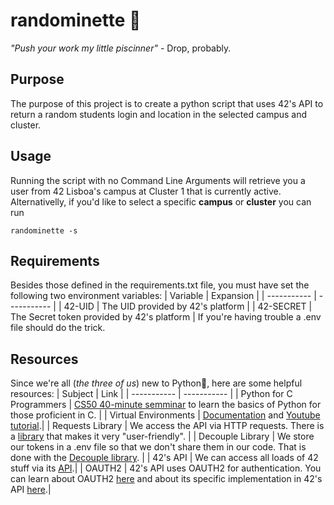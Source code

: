 # randominette :electric_plug:
*"Push your work my little piscinner"* - Drop, probably.
## Purpose
The purpose of this project is to create a python script that uses 42's API to return a random students login and location in the selected campus and cluster.

## Usage
Running the script with no Command Line Arguments will retrieve you a user from 42 Lisboa's campus at Cluster 1 that is currently active. Alternativelly, if you'd like to select a specific **campus** or **cluster** you can run
```
randominette -s
```
## Requirements
Besides those defined in the requirements.txt file, you must have set the following two environment variables:
| Variable | Expansion |
| ----------- | ----------- |
| 42-UID | The UID provided by 42's platform |
| 42-SECRET | The Secret token provided by 42's platform |
If you're having trouble a .env file should do the trick.

## Resources
Since we're all (*the three of us*) new to Python🐍, here are some helpful resources:
| Subject | Link |
| ----------- | ----------- |
| Python for C Programmers | [CS50 40-minute semminar](https://www.youtube.com/watch?v=Q98L3yaNEao&ab_channel=CS50) to learn the basics of Python for those proficient in C. |
| Virtual Environments | [Documentation](https://docs.python.org/3/library/venv.html#:~:text=A%20virtual%20environment%20is%20a,part%20of%20your%20operating%20system.) and [Youtube tutorial](https://youtu.be/N5vscPTWKOk).|
| Requests Library | We access the API via HTTP requests. There is a [library](https://docs.python-requests.org/en/latest/) that makes it very "user-friendly". |
| Decouple Library | We store our tokens in a .env file so that we don't share them in our code. That is done with the [Decouple library](https://pypi.org/project/python-decouple/). |
| 42's API | We can access all loads of 42 stuff via its [API](https://api.intra.42.fr/apidoc).|
| OAUTH2 | 42's API uses OAUTH2 for authentication. You can learn about OAUTH2 [here](https://www.digitalocean.com/community/tutorials/an-introduction-to-oauth-2) and about its specific implementation in 42's API [here](https://api.intra.42.fr/apidoc/guides).|


